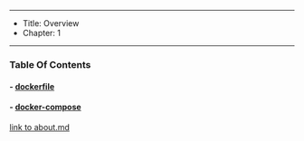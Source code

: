 
---
 - Title: Overview
 - Chapter: 1
----

### Table Of Contents
#### - [dockerfile](#dockerfile)
#### - [docker-compose](#docker-compose)

[link to about.md](about.md)


